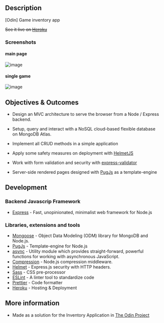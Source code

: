 ## Description

[Odin] Game inventory app

 ~~See it live on [Heroku](https://nameless-woodland-81012.herokuapp.com/)~~

### Screenshots

#### main page

![image](https://user-images.githubusercontent.com/22618438/103463379-d48aea80-4d23-11eb-8b48-96064477351a.png)

#### single game

![image](https://user-images.githubusercontent.com/22618438/103463401-fbe1b780-4d23-11eb-9c75-0a0eb23b2424.png)

## Objectives & Outcomes

- Design an MVC architecture to serve the browser from a Node / Express backend.

- Setup, query and interact with a NoSQL cloud-based flexible database on MongoDB Atlas.

- Implement all CRUD methods in a simple application

- Apply some safety measures on deployment with [HelmetJS](https://helmetjs.github.io/)

- Work with form validation and security with [express-validator](https://express-validator.github.io/docs/)

- Server-side rendered pages designed with [PugJs](https://pugjs.org/) as a template-engine

## Development

### Backend Javascrip Framework

- [Express](https://expressjs.com/) - Fast, unopinionated, minimalist web framework for Node.js

### Libraries, extensions and tools

- [Mongoose](https://mongoosejs.com/) - Object Data Modeling (ODM) library for MongoDB and Node.js.
- [PugJs](https://pugjs.org/) - Template-engine for Node.js
- [async](https://www.npmjs.com/package/async) - Utility module which provides straight-forward, powerful functions for working with asynchronous JavaScript.
- [Compression](https://www.npmjs.com/package/compression) - Node.js compression middleware.
- [Helmet](https://helmetjs.github.io/) - Express.js security with HTTP headers.
- [Sass](https://sass-lang.com/) - CSS pre-processor
- [ESLint](https://eslint.org/) - A linter tool to standardize code
- [Prettier](https://prettier.io/) - Code formatter
- [Heroku](https://heroku.com/) - Hosting & Deployment

## More information

- Made as a solution for the Inventory Application in [The Odin Project](https://theodinproject.com/courses/nodejs/lessons/inventory-application)
